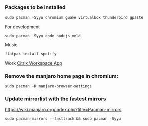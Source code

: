### Packages to be installed

```
sudo pacman -Syyu chromium guake virtualbox thunderbird gpaste
```

For development
```
sudo pacman -Syyu code nodejs meld
```

Music
```
flatpak install spotify
```

Work
[Citrix Workspace App](https://www.citrix.com/en-gb/downloads/workspace-app/)


### Remove the manjaro home page in chromium:
```
sudo pacman -R manjaro-browser-settings
```

### Update mirrorlist with the fastest mirrors
https://wiki.manjaro.org/index.php?title=Pacman-mirrors
```
sudo pacman-mirrors --fasttrack && sudo pacman -Syyu
```
